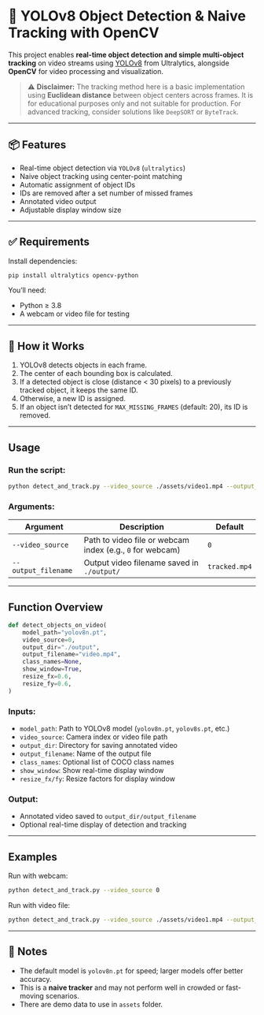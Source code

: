 # 🧠 YOLOv8 Object Detection & Naive Tracking with OpenCV

This project enables **real-time object detection and simple multi-object tracking** on video streams using [YOLOv8](https://github.com/ultralytics/ultralytics) from Ultralytics, alongside **OpenCV** for video processing and visualization.

> ⚠️ **Disclaimer:** The tracking method here is a basic implementation using **Euclidean distance** between object centers across frames. It is for educational purposes only and not suitable for production. For advanced tracking, consider solutions like `DeepSORT` or `ByteTrack`.

---

## 📦 Features

- Real-time object detection via `YOLOv8` (`ultralytics`)
- Naive object tracking using center-point matching
- Automatic assignment of object IDs
- IDs are removed after a set number of missed frames
- Annotated video output
- Adjustable display window size

---

## ✅ Requirements

Install dependencies:

```bash
pip install ultralytics opencv-python
```

You’ll need:

* Python ≥ 3.8
* A webcam or video file for testing

---

## 🧠 How it Works

1. YOLOv8 detects objects in each frame.
2. The center of each bounding box is calculated.
3. If a detected object is close (distance < 30 pixels) to a previously tracked object, it keeps the same ID.
4. Otherwise, a new ID is assigned.
5. If an object isn’t detected for `MAX_MISSING_FRAMES` (default: 20), its ID is removed.

---

## Usage

### Run the script:

```bash
python detect_and_track.py --video_source ./assets/video1.mp4 --output_filename tracked.mp4
```

### Arguments:

| Argument            | Description                                               | Default       |
| ------------------- | --------------------------------------------------------- | ------------- |
| `--video_source`    | Path to video file or webcam index (e.g., `0` for webcam) | `0`           |
| `--output_filename` | Output video filename saved in `./output/`                | `tracked.mp4` |

---

## Function Overview

```python
def detect_objects_on_video(
    model_path="yolov8n.pt",
    video_source=0,
    output_dir="./output",
    output_filename="video.mp4",
    class_names=None,
    show_window=True,
    resize_fx=0.6,
    resize_fy=0.6,
)
```

### Inputs:

* `model_path`: Path to YOLOv8 model (`yolov8n.pt`, `yolov8s.pt`, etc.)
* `video_source`: Camera index or video file path
* `output_dir`: Directory for saving annotated video
* `output_filename`: Name of the output file
* `class_names`: Optional list of COCO class names
* `show_window`: Show real-time display window
* `resize_fx/fy`: Resize factors for display window

### Output:

* Annotated video saved to `output_dir/output_filename`
* Optional real-time display of detection and tracking

---

## Examples

Run with webcam:

```bash
python detect_and_track.py --video_source 0
```

Run with video file:

```bash
python detect_and_track.py --video_source ./assets/video1.mp4 --output_filename demo_output.mp4
```

---

## 📌 Notes

* The default model is `yolov8n.pt` for speed; larger models offer better accuracy.
* This is a **naive tracker** and may not perform well in crowded or fast-moving scenarios.
* There are demo data to use in `assets` folder.